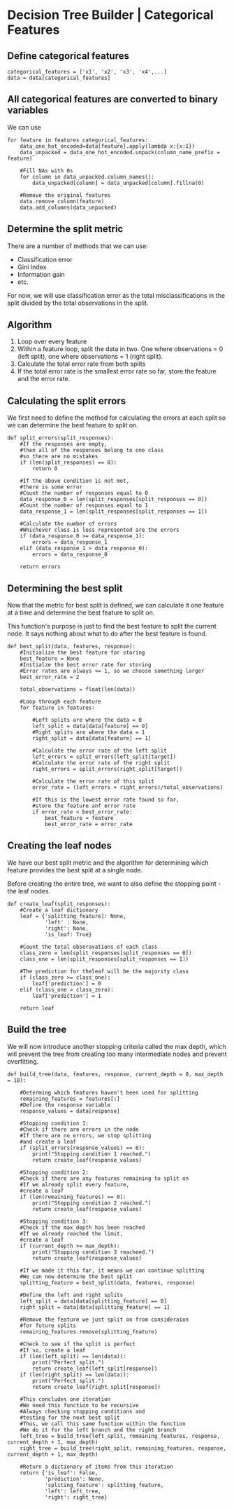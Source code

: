 # Decision Tree Builder | Categorical Features

## Define categorical features

	categorical_features = ['x1', 'x2', 'x3', 'x4',...]
	data = data[categorical_features]  

## All categorical features are converted to binary variables
We can use

    for feature in features categorical_features:
	    data_one_hot_encoded=data[feature].apply(lambda x:{x:1})
	    data_unpacked = data_one_hot_encoded.unpack(column_name_prefix = feature)
	
		#Fill NAs with 0s
		for column in data_unpacked.column_names():
			data_unpacked[column] = data_unpacked[column].fillna(0)
	
		#Remove the original features
		data.remove_column(feature)
		data.add_columns(data_unpacked)
	
## Determine the split metric
There are a number of methods that we can use:

 - Classification error
 - Gini Index
 - Information gain
 - etc.

For now, we will use classification error as the total misclassifications in the split divided by the total observations in the split.

## Algorithm
1. Loop over every feature
2. Within a feature loop, split the data in two. One where observations = 0 (left split), one where observations = 1 (right split).
3.  Calculate the total error rate from both splits
4.  If the total error rate is the smallest error rate so far, store the feature and the error rate.

## Calculating the split errors
We first need to define the method for calculating the errors at each split so we can determine the best feature to split on.

    def split_errors(split_responses):
	    #If the responses are empty,
	    #then all of the responses belong to one class
	    #so there are no mistakes
	    if (len(split_responses) == 0):
		    return 0
		    
		#If the above condition is not met,
		#there is some error
		#Count the number of responses equal to 0
		data_response_0 = len(split_responses[split_responses == 0])
		#Count the number of responses equal to 1
		data_response_1 = len(split_responses[split_responses == 1])
		
		#Calculate the number of errors
		#Whichever class is less represented are the errors
		if (data_response_0 >= data_response_1):
			errors = data_response_1
		elif (data_response_1 > data_response_0):
			errors = data_response_0
		
		return errors
	    

## Determining the best split
Now that the metric for best split is defined, we can calculate it one feature at a time and determine the best feature to split on.

This function's purpose is just to find the best feature to split the current node. It says nothing about what to do after the best feature is found.

    def best_split(data, features, response):
	    #Initialize the best feature for storing
	    best_feature = None
	    #Initialze the best error rate for storing
	    #Error rates are always <= 1, so we choose something larger
	    best_error_rate = 2

		total_observations = float(len(data))
		
		#Loop through each feature
		for feature in features:
		
			#Left splits are where the data = 0
			left_split = data[data[feature] == 0]
			#Right splits are where the data = 1
			right_split = data[data[feature] == 1]
			
			#Calculate the error rate of the left split
			left_errors = split_errors(left_split[target])
			#Calculate the error rate of the right split
			right_errors = split_errors(right_split[target])
			
			#Calculate the error rate of this split
			error_rate = (left_errors + right_errors)/total_observations)
			
			#If this is the lowest error rate found so far,
			#store the feature anf error rate
			if error_rate < best_error_rate:
				best_feature = feature
				best_error_rate = error_rate

## Creating the leaf nodes
We have our best split metric and the algorithm for determining which feature provides the best split at a single node.

Before creating the entire tree, we want to also define the stopping point - the leaf nodes.

    def create_leaf(split_responses):
	    #Create a leaf dictionary
	    leaf = {'splitting_feature]: None,
				'left' : None,
				'right': None,
				'is_leaf: True}
		
		#Count the total obseravations of each class
		class_zero = len(split_responses[split_responses == 0])
		class_one = len(split_responses[split_responses == 1])

	    #The prediction for theleaf will be the majority class
	    if (class_zero >= class_one):
		    leaf['prediction'] = 0
		elif (class_one > class_zero):
			leaf['prediction'] = 1
		
		return leaf

## Build the tree
We will now introduce another stopping criteria called the max depth, which will prevent the tree from creating too many intermediate nodes and prevent overfitting.

    def build_tree(data, features, response, current_depth = 0, max_depth = 10):

		#Determing which features haven't been used for splitting
		remaining_features = features[:]
		#Define the response variable
		response_values = data[response]

		#Stopping condition 1:
		#Check if there are errors in the node
		#If there are no errors, we stop splitting
		#and create a leaf
		if (split_errors(response_values) == 0):
			print("Stopping condition 1 reached.")
			return create_leaf(response_values)
			
		#Stopping condition 2:
		#Check if there are any features remaining to split on
		#If we already split every feature,
		#create a leaf
		if (len(remaining_features) == 0):
			print("Stopping condition 2 reached.")
			return create_leaf(response_values)
		
		#Stopping condition 3:
		#Check if the max depth has been reached
		#If we already reached the limit,
		#create a leaf
		if (current_depth >= max_depth):
			print("Stopping condition 3 reacheed.")
			return create_leaf(response_values)
		
		#If we made it this far, it means we can continue splitting
		#We can now determine the best split
		splitting_feature = best_split(data, features, response)
		
		#Define the left and right splits
		left_split = data[data[splitting_feature] == 0]
		right_split = data[data[splitting_feature] == 1]

		#Remove the feature we just split on from consideraion
		#for future splits
		remaining_features.remove(splitting_feature)

		#Check to see if the split is perfect
		#If so, create a leaf
		if (len(left_split) == len(data)):
			print("Perfect split.")
			return create_leaf(left_split[response])
		if (len(right_split) == len(data)):
			print("Perfect split.")
			return create_leaf(right_split[response])
		
		#This concludes one iteration
		#We need this function to be recursive
		#Always checking stopping conditions and
		#testing for the next best split
		#Thus, we call this same function within the function
		#We do it for the left branch and the right branch
		left_tree = build_tree(left_split, remaining_features, response, current_depth + 1, max_depth)
		right_tree = build_tree(right_split, remaining_features, response, current_depth + 1, max_depth)

		#Return a dictionary of items from this iteration
		return {'is_leaf': False,
				'prediction': None,
				'spliting_feature': splitting_feature,
				'left': left_tree,
				'right': right_tree}
		


    


<!--stackedit_data:
eyJoaXN0b3J5IjpbMTI1Njg2MDMyXX0=
-->